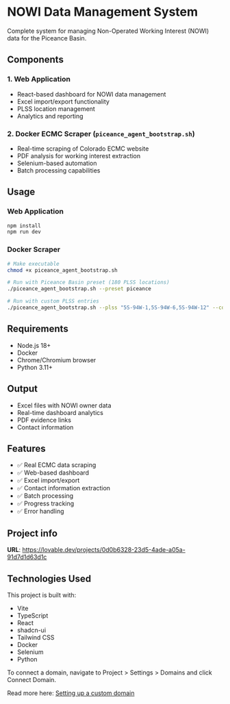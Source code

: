 # NOWI Data Management System

Complete system for managing Non-Operated Working Interest (NOWI) data for the Piceance Basin.

## Components

### 1. Web Application
- React-based dashboard for NOWI data management
- Excel import/export functionality
- PLSS location management
- Analytics and reporting

### 2. Docker ECMC Scraper (`piceance_agent_bootstrap.sh`)
- Real-time scraping of Colorado ECMC website
- PDF analysis for working interest extraction
- Selenium-based automation
- Batch processing capabilities

## Usage

### Web Application
```bash
npm install
npm run dev
```

### Docker Scraper
```bash
# Make executable
chmod +x piceance_agent_bootstrap.sh

# Run with Piceance Basin preset (180 PLSS locations)
./piceance_agent_bootstrap.sh --preset piceance

# Run with custom PLSS entries
./piceance_agent_bootstrap.sh --plss "5S-94W-1,5S-94W-6,5S-94W-12" --county Garfield
```

## Requirements
- Node.js 18+
- Docker
- Chrome/Chromium browser
- Python 3.11+

## Output
- Excel files with NOWI owner data
- Real-time dashboard analytics
- PDF evidence links
- Contact information

## Features
- ✅ Real ECMC data scraping
- ✅ Web-based dashboard
- ✅ Excel import/export
- ✅ Contact information extraction
- ✅ Batch processing
- ✅ Progress tracking
- ✅ Error handling

## Project info

**URL**: https://lovable.dev/projects/0d0b6328-23d5-4ade-a05a-91d7d1d63d1c

## Technologies Used

This project is built with:
- Vite
- TypeScript
- React
- shadcn-ui
- Tailwind CSS
- Docker
- Selenium
- Python

To connect a domain, navigate to Project > Settings > Domains and click Connect Domain.

Read more here: [Setting up a custom domain](https://docs.lovable.dev/tips-tricks/custom-domain#step-by-step-guide)
